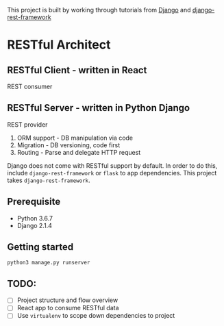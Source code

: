 This project is built by working through tutorials from [Django](https://docs.djangoproject.com/en/2.1/intro/tutorial01/) and [django-rest-framework](https://www.django-rest-framework.org/api-guide/viewsets/#example)

# RESTful Architect

## RESTful Client - written in React
  REST consumer

## RESTful Server - written in Python Django
  REST provider

1. ORM support - DB manipulation via code
2. Migration - DB versioning, code first
3. Routing - Parse and delegate HTTP request

  Django does not come with RESTful support by default. In order to do this, include `django-rest-framework` or `flask` to app dependencies. This project takes `django-rest-framework`.
  

## Prerequisite
  - Python 3.6.7
  - Django 2.1.4

## Getting started
  `python3 manage.py runserver`

## TODO:
- [ ] Project structure and flow overview
- [ ] React app to consume RESTful data
- [ ] Use `virtualenv` to scope down dependencies to project
